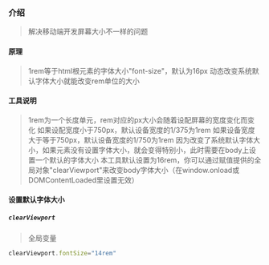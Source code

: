 ### 介绍
> 解决移动端开发屏幕大小不一样的问题

#### 原理
> 1rem等于html根元素的字体大小"font-size"，默认为16px
> 动态改变系统默认字体大小就能改变rem单位的大小

#### 工具说明
> 1rem为一个长度单元，rem对应的px大小会随着设配屏幕的宽度变化而变化
> 如果设配宽度小于750px，默认设备宽度的1/375为1rem
> 如果设备宽度大于等于750px，默认设备宽度的1/750为1rem
> 因为改变了系统默认字体大小，如果元素没有设置字体大小，就会变得特别小，此时需要在body上设置一个默认的字体大小
> 本工具默认设置为16rem，你可以通过赋值提供的全局对象"clearViewport"来改变body字体大小（在window.onload或DOMContentLoaded里设置无效）

#### 设置默认字体大小
##### `clearViewport`
> 全局变量
```javascript
clearViewport.fontSize="14rem"
```
